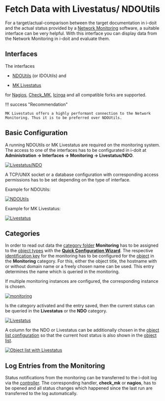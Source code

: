 # Fetch Data with Livestatus/ NDOUtils  

For a target/actual-comparison between the target documentation in i-doit and the actual status provided by a [Network Monitoring](./index.md) software, a suitable interface can be very helpful. With this interface you can display data from the Network Monitoring in i-doit and evaluate them.  

Interfaces
----------

The interfaces

*   [NDOUtils](https://exchange.nagios.org/directory/Addons/Database-Backends/NDOUtils/details) (or IDOUtils) and
    

*   [MK Livestatus](https://mathias-kettner.de/checkmk_livestatus.html)
    

for [Nagios](https://www.nagios.org/), [Check\_MK](http://mathias-kettner.com/check_mk.html), [Icinga](https://www.icinga.org/) and all compatible forks are supported.

!!! success "Recommendation"

    MK Livestatus offers a highly performant connection to the Network Monitoring. Thus it is to be preferred over NDOUtils.

Basic Configuration
-------------------

A running NDOUtils or MK Livestatus are required on the monitoring system. The access to one of the interfaces has to be configurated in i-doit at **Administration → Interfaces → Monitoring → Livestatus/NDO**.

[![Livestatus/NDO](../../assets/images/en/automation-and-integration/network-monitoring/fetch-data-with-livestatus/1-fdwls.png)](../../assets/images/en/automation-and-integration/network-monitoring/fetch-data-with-livestatus/1-fdwls.png)

A TCP/UNIX socket or a database configuration with corresponding access permissions has to be set depending on the type of interface.

Example for NDOUtils:

[![NDOUtils](../../assets/images/en/automation-and-integration/network-monitoring/fetch-data-with-livestatus/2-fdwls.png)](../../assets/images/en/automation-and-integration/network-monitoring/fetch-data-with-livestatus/2-fdwls.png)

Example for MK Livestatus:

[![Livestatus](../../assets/images/en/automation-and-integration/network-monitoring/fetch-data-with-livestatus/3-fdwls.png)](../../assets/images/en/automation-and-integration/network-monitoring/fetch-data-with-livestatus/3-fdwls.png)

Categories
----------

In order to read out data the [category folder](../../basics/structure-of-the-it-documentation.md) **Monitoring** has to be assigned to the [object types](../../basics/structure-of-the-it-documentation.md) with the **[Quick Configuration Wizard](../../basics/assignment-of-categories-to-object-types.md)**. The respective [identification key](../../basics/unique-references.md) for the monitoring has to be configured for the [object](../../basics/structure-of-the-it-documentation.md) in the **Monitoring** category. For this, either the object title, the hostname with or without domain name or a freely chosen name can be used. This entry determines the name which is queried in the monitoring.

If multiple monitoring instances are configured, the corresponding instance is chosen.

[![monitoring](../../assets/images/en/automation-and-integration/network-monitoring/fetch-data-with-livestatus/4-fdwls.png)](../../assets/images/en/automation-and-integration/network-monitoring/fetch-data-with-livestatus/4-fdwls.png)

Is the category activated and the entry saved, then the current status can be queried in the **Livestatus** or the **NDO** category.

[![Livestatus](../../assets/images/en/automation-and-integration/network-monitoring/fetch-data-with-livestatus/5-fdwls.png)](../../assets/images/en/automation-and-integration/network-monitoring/fetch-data-with-livestatus/5-fdwls.png)

A column for the NDO or Livestatus can be additionally chosen in the [object list configuration](../../basics/object-list/configuration-of-the-list-view.md) so that the current host status is also shown in the [object list](../../basics/object-list/index.md).

[![Object list with Livestatus](../../assets/images/en/automation-and-integration/network-monitoring/fetch-data-with-livestatus/6-fdwls.png)](../../assets/images/en/automation-and-integration/network-monitoring/fetch-data-with-livestatus/6-fdwls.png)

Log Entries from the Monitoring
-------------------------------

Status notifications from the monitoring can be transferred to the i-doit log via the [controller](../cli/index.md). The corresponding handler, **check_mk** or **nagios**, has to be opened and all status changes which happened since the last run are transferred to the log automatically.